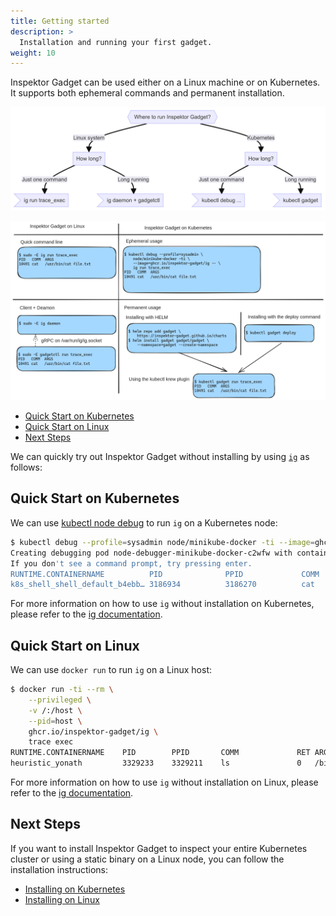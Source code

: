 ```yaml
---
title: Getting started
description: >
  Installation and running your first gadget.
weight: 10
---
```


Inspektor Gadget can be used either on a Linux machine or on Kubernetes. It
supports both ephemeral commands and permanent installation.

![Different running modes](how-install-ig.png)

![Different running modes](how-install-ig2.png)

<!-- toc -->
- [Quick Start on Kubernetes](#quick-start-on-kubernetes)
- [Quick Start on Linux](#quick-start-on-linux)
- [Next Steps](#next-steps)
<!-- /toc -->

We can quickly try out Inspektor Gadget without installing by using [`ig`](../ig.md) as follows:

## Quick Start on Kubernetes

We can use [kubectl node debug](https://kubernetes.io/docs/tasks/debug/debug-cluster/kubectl-node-debug/) to run `ig` on a Kubernetes node:

```bash
$ kubectl debug --profile=sysadmin node/minikube-docker -ti --image=ghcr.io/inspektor-gadget/ig -- ig trace exec
Creating debugging pod node-debugger-minikube-docker-c2wfw with container debugger on node minikube-docker.
If you don't see a command prompt, try pressing enter.
RUNTIME.CONTAINERNAME          PID              PPID             COMM             RET ARGS
k8s_shell_shell_default_b4ebb… 3186934          3186270          cat              0   /bin/cat file
```

For more information on how to use `ig` without installation on Kubernetes, please refer to the [ig documentation](../ig.md#using-ig-with-kubectl-debug-node).

## Quick Start on Linux

We can use `docker run` to run `ig` on a Linux host:

```bash
$ docker run -ti --rm \
    --privileged \
    -v /:/host \
    --pid=host \
    ghcr.io/inspektor-gadget/ig \
    trace exec
RUNTIME.CONTAINERNAME    PID        PPID       COMM             RET ARGS
heuristic_yonath         3329233    3329211    ls               0   /bin/ls
```

For more information on how to use `ig` without installation on Linux, please refer to the [ig documentation](../ig.md#using-ig-in-a-container).

## Next Steps

If you want to install Inspektor Gadget to inspect your entire Kubernetes cluster or using a static binary on a Linux node, you can follow the installation instructions:
- [Installing on Kubernetes](install-kubernetes.md)
- [Installing on Linux](install-linux.md)
